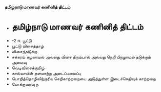 **தமிழ்நாடு மாணவர் கணினித் திட்டம்**
- # தமிழ்நாடு மாணவர் கணினித் திட்டம்
- -2 n. பூட்டு
- பூட்டு விசைத்தாழ்
- விசைத்தடுக்கு
- சக்கரம் கழலாமல் அல்லது விசை திறம்பால் அல்லது நெறி பிறழாமல் தடுக்கும் அமைவு
- வெடிவிசைக்குமிழ்
- கால்வாயின் தளமாற்ற அடைப்பமைப்பு
- பொறித்தொழிலிற்குரிய செறிகாற்றறையை அடுத்துள்ள இடைச்செறிவுக் காற்றறை
- போக்குவரவு ந

